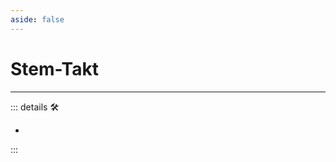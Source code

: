 ```yaml
---
aside: false
---
```

# Stem-Takt

---

<!-- =================================================== -->
<!-- =================================================== -->
<!-- =================================================== -->
<!-- =================================================== -->
<!-- =================================================== -->
::: details 🛠

-

:::
